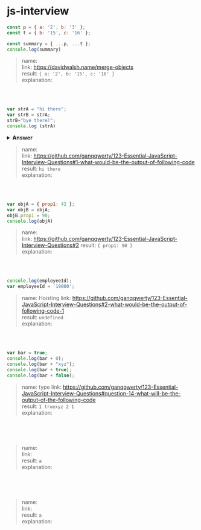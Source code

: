 # js-interview
```javascript
const p = { a: '2', b: '3' };
const t = { b: '15', c: '16' };

const summary = { ...p, ...t };
console.log(summary)
```

> name:  
> link: https://davidwalsh.name/merge-objects  
> result:  `{ a: '2', b: '15', c: '16' }  `  
> explanation:  

</br>
</br>



```javascript
var strA = "hi there";
var strB = strA;
strB="bye there!";
console.log (strA)
```

<details><summary><b>Answer</b></summary>

The output will be `'hi there'` because we're dealing with strings here. Strings are 
passed by value, that is, copied. 

</details>

> name:  
> link:  https://github.com/ganqqwerty/123-Essential-JavaScript-Interview-Questions#1-what-would-be-the-output-of-following-code  
> result:  `hi there`  
> explanation:  

</br>
</br>



```javascript
var objA = { prop1: 42 };
var objB = objA;
objB.prop1 = 90;
console.log(objA)
```

> name:  
> link:  https://github.com/ganqqwerty/123-Essential-JavaScript-Interview-Questions#2 
> result:  `{ prop1: 90 }`  
> explanation:  

</br>
</br>

```javascript
console.log(employeeId);
var employeeId = '19000';

```

> name:  Hoisting
> link:  https://github.com/ganqqwerty/123-Essential-JavaScript-Interview-Questions#2-what-would-be-the-output-of-following-code-1  
> result:  `undefined`  
> explanation:  

</br>
</br>


```javascript
var bar = true;
console.log(bar + 0);   
console.log(bar + "xyz");  
console.log(bar + true);  
console.log(bar + false);

```

> name:  type
> link: https://github.com/ganqqwerty/123-Essential-JavaScript-Interview-Questions#question-14-what-will-be-the-output-of-the-following-code  
> result:  `1 truexyz 2 1`  
> explanation:  

</br>
</br>

```javascript

```

> name:  
> link:  
> result:  `a`  
> explanation:  

</br>
</br>

```javascript

```

> name:  
> link:  
> result:  `a`  
> explanation:  

</br>
</br>